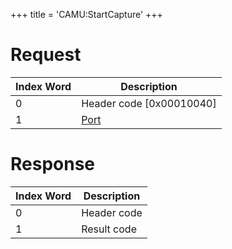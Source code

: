 +++
title = 'CAMU:StartCapture'
+++

# Request

| Index Word | Description                             |
|------------|-----------------------------------------|
| 0          | Header code \[0x00010040\]              |
| 1          | [Port](Camera_Services#Port "wikilink") |

# Response

| Index Word | Description |
|------------|-------------|
| 0          | Header code |
| 1          | Result code |
